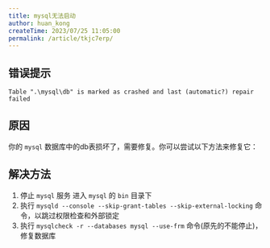 ```yaml
---
title: mysql无法启动
author: huan_kong
createTime: 2023/07/25 11:05:00
permalink: /article/tkjc7erp/
---
```


## 错误提示

~~~ text
Table ".\mysql\db" is marked as crashed and last (automatic?) repair failed
~~~

## 原因

你的 `mysql` 数据库中的db表损坏了，需要修复。你可以尝试以下方法来修复它：

## 解决方法

1. 停止 `mysql` 服务 进入 `mysql` 的 `bin` 目录下
2. 执行 `mysqld --console --skip-grant-tables --skip-external-locking` 命令，以跳过权限检查和外部锁定
3. 执行 `mysqlcheck -r --databases mysql --use-frm` 命令(原先的不能停止)，修复数据库
